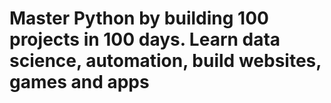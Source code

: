 # Master Python by building 100 projects in 100 days. Learn data science, automation, build websites, games and apps

